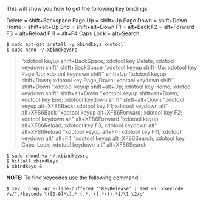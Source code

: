 This will show you how to get the following key bindings

Delete = shift+Backspace
Page Up = shift+Up
Page Down = shift+Down
Home = shift+alt+Up
End = shift+alt+Down
F1 = alt+Back
F2 = alt+Forward
F3 = alt+Reload
F11 = alt+F4
Caps Lock = alt+Search


```
$ sudo apt-get install -y xbindkeys xdotool`
$ sudo nano ~/.xbindkeysrc
```

>"xdotool keyup shift+BackSpace; xdotool key Delete; xdotool keydown shift"
>shift+BackSpace
>"xdotool keyup shift+Up; xdotool key Page_Up; xdotool keydown shift"
>shift+Up
>"xdotool keyup shift+Down; xdotool key Page_Down; xdotool keydown shift"
>shift+Down
>"xdotool keyup shift+alt+Up; xdotool key Home; xdotool keydown shift"
>shift+alt+Down
>"xdotool keyup shift+alt+Down; xdotool key End; xdotool keydown shift"
>shift+alt+Down
>"xdotool keyup alt+XF86Back; xdotool key F1; xdotool keydown alt"
>alt+XF86Back
>"xdotool keyup alt+XF86Forward; xdotool key F2; xdotool keydown alt"
>alt+XF86Forward
>"xdotool keyup alt+XF86Reload; xdotool key F3; xdotool keydown alt"
>alt+XF86Reload
>"xdotool keyup alt+F4; xdotool key F11; xdotool keydown alt"
>alt+F4
>"xdotool keyup alt+XF86Search; xdotool key Caps_Lock; xdotool keydown alt"
>alt+XF86Search


```
$ sudo chmod +x ~/.xbindkeysrc
$ killall xbindkeys
$ xbindkeys &
```




**NOTE:** To find keycodes use the following command:

`$ xev | grep -A2 --line-buffered '^KeyRelease' | sed -n '/keycode /s/^.*keycode \([0-9]*\).* (.*, \(.*\)).*$/\1 \2/p'`
